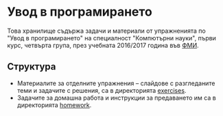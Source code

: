 Увод в програмирането
=====================

Това хранилище съдържа задачи и материали от упражненията по
"Увод в програмирането" на специалност "Компютърни науки",
първи курс, четвърта група, през учебната 2016/2017 година във
[ФМИ](https://fmi.uni-sofia.bg).

Структура
---------
* Материалите за отделните упражнения – слайдове с разгледаните теми и задачите
с решения, са в директорията [exercises](exercises).
* Задачите за домашна работа и инструкции за предаването им са в директорията
[homework](homework).
